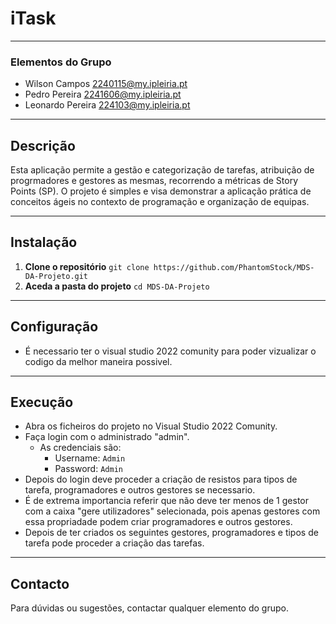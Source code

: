 # iTask
---
### Elementos do Grupo
* Wilson Campos 2240115@my.ipleiria.pt
* Pedro Pereira 2241606@my.ipleiria.pt
* Leonardo Pereira 224103@my.ipleiria.pt

---

## Descrição

Esta aplicação permite a gestão e categorização de tarefas, atribuição de progrmadores e gestores as mesmas, recorrendo a métricas de Story Points (SP). O projeto é simples e visa demonstrar a aplicação prática de conceitos ágeis no contexto de programação e organização de equipas.

---

## Instalação

1. **Clone o repositório**
``git clone https://github.com/PhantomStock/MDS-DA-Projeto.git``
2. **Aceda a pasta do projeto**
``cd MDS-DA-Projeto``


---

## Configuração

- É necessario ter o visual studio 2022 comunity para poder vizualizar o codigo da melhor maneira possivel.
  
---

## Execução

- Abra os ficheiros do projeto no Visual Studio 2022 Comunity.
- Faça login com o administrado "admin".
    - As credenciais são:
        - Username: `` Admin ``
        - Password: `` Admin `` 
- Depois do login deve proceder a criação de resistos para tipos de tarefa, programadores e outros gestores se necessario.
- É de extrema importancia referir que não deve ter menos de 1 gestor com a caixa "gere utilizadores" selecionada, pois apenas gestores com essa propriadade podem criar programadores e outros gestores.
- Depois de ter criados os seguintes gestores, programadores e tipos de tarefa pode proceder a criação das tarefas. 

---

## Contacto

Para dúvidas ou sugestões, contactar qualquer elemento do grupo.

